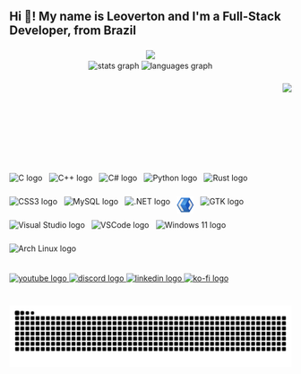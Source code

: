 <h2 align="left">Hi 👋! My name is Leoverton and I'm a Full-Stack Developer, from Brazil</h2>

###

<div align="center">
  <img src="https://discord.c99.nl/widget/theme-4/850088365306937434.png">
</div>

<div align="center">
  <img src="https://github-readme-stats.vercel.app/api?username=TXG0Fk3&hide_title=false&hide_rank=false&show_icons=true&include_all_commits=true&count_private=true&disable_animations=false&card_width=420&theme=tokyonight&locale=en&hide_border=false" height="170" alt="stats graph"  />
  <img src="https://github-readme-stats.vercel.app/api/top-langs?username=TXG0Fk3&locale=en&hide_title=false&layout=compact&card_width=420&langs_count=8&theme=tokyonight&hide_border=false" height="170" alt="languages graph"  />
</div>

###

<img align="right" height="160" src="https://64.media.tumblr.com/c54cc0334dc72952b8c3e3cd235c24c6/ca4cffc55a37b1a4-be/s540x810/1e1a368c80b667f69ceaa1890bbb584b3a387eb8.gif"  />

###

<div align="left"
     style="
       display: inline-flex;
       flex-wrap: wrap;
       gap: 12px;
     ">
  <img src="https://cdn.jsdelivr.net/gh/devicons/devicon/icons/c/c-original.svg"
       alt="C logo" height="30" />
  <img src="https://cdn.jsdelivr.net/gh/devicons/devicon/icons/cplusplus/cplusplus-original.svg"
       alt="C++ logo" height="30" />
  <img src="https://cdn.jsdelivr.net/gh/devicons/devicon/icons/csharp/csharp-original.svg"
       alt="C# logo" height="30" />
  <img src="https://cdn.jsdelivr.net/gh/devicons/devicon/icons/python/python-original.svg"
       alt="Python logo" height="30" />
  <img src="https://framablog.org/wp-content/uploads/2021/08/rustacean-orig-noshadow.png"
       alt="Rust logo" height="30" />
  <img src="https://cdn.jsdelivr.net/gh/devicons/devicon/icons/css3/css3-original.svg"
       alt="CSS3 logo" height="30" />
  <img src="https://cdn.jsdelivr.net/gh/devicons/devicon/icons/mysql/mysql-original.svg"
       alt="MySQL logo" height="30" />
  <img src="https://learn.microsoft.com/dotnet/media/dotnet-logo.png"
       alt=".NET logo" height="30" />
  <img src="https://raw.githubusercontent.com/github/explore/cf735b00a13552a3f65867be555de24a51aff94c/topics/winui/winui.png"
       alt="WinUI3 logo" height="30" />
  <img src="https://th.bing.com/th/id/R.ac55f88821f8035a0bebbff84e31da7d?rik=uMsWj1PshSqc%2bw&pid=ImgRaw&r=0"
       alt="GTK logo" height="30" />
  <img src="https://upload.wikimedia.org/wikipedia/commons/thumb/5/59/Visual_Studio_Icon_2019.svg/512px-Visual_Studio_Icon_2019.svg.png"
       alt="Visual Studio logo" height="30" />
  <img src="https://cdn.jsdelivr.net/gh/devicons/devicon/icons/vscode/vscode-original.svg"
       alt="VSCode logo" height="30" />
  <img src="https://logospng.org/download/windows-11/logo-windows-11-icon-1024.png"
       alt="Windows 11 logo" height="30" />
  <img src="https://th.bing.com/th/id/R.ca1e3cbffbdb38fad2f932b9b83827a8?rik=3LKBfalCo3IXMA&riu=http%3a%2f%2fwiki.installgentoo.com%2fimages%2ff%2ff9%2fArch-linux-logo.png&ehk=zpCvsmXM4LTJwoWXpbb0MUPwP1CF8qQxIflAvYUr2CE%3d&risl=&pid=ImgRaw&r=0"
       alt="Arch Linux logo" height="30" />
</div>

###

<div align="left">
  <a href="https://www.youtube.com/@txg0fk3" target="_blank">
    <img src="https://img.shields.io/static/v1?message=Youtube&logo=youtube&label=&color=FF0000&logoColor=white&labelColor=&style=flat" height="30" alt="youtube logo"  />
  </a>
  <a href="https://discord.com/users/txg0fk3" target="_blank">
    <img src="https://img.shields.io/static/v1?message=Discord&logo=discord&label=&color=7289DA&logoColor=white&labelColor=&style=flat" height="30" alt="discord logo"  />
  </a>
  <a href="https://www.linkedin.com/in/leoverton-barros-xavier-565111307/?originalSubdomain=br" target="_blank">
    <img src="https://img.shields.io/static/v1?message=LinkedIn&logo=linkedin&label=&color=0077B5&logoColor=white&labelColor=&style=flat" height="30" alt="linkedin logo"  />
  </a>
  <a href="https://ko-fi.com/txg0fk3" target="_blank">
    <img src="https://img.shields.io/static/v1?message=Ko-fi&logo=ko-fi&label=&color=F16061&logoColor=white&labelColor=&style=flat" height="30" alt="ko-fi logo"  />
  </a>
</div>

###

<br clear="both">

<img src="https://raw.githubusercontent.com/TXG0Fk3/TXG0Fk3/output/snake.svg" alt="Snake animation" />

###
